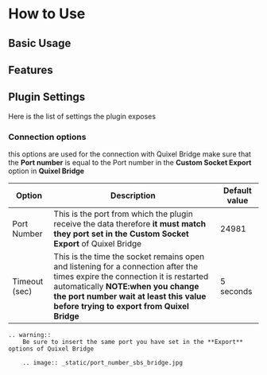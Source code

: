 # How to Use

## Basic Usage

## Features

## Plugin Settings
Here is the list of settings the plugin exposes
### Connection options
this options are used for the connection with Quixel Bridge make sure that the **Port number** is equal to the Port number in the **Custom Socket Export** option in **Quixel Bridge**

 Option        | Description | Default value
 ------------- |-------------| -------------
 Port Number | This is the port from which the plugin receive the data therefore **it must match they port set in the Custom Socket Export** of Quixel Bridge | 24981
 Timeout (sec) | This is the time the socket remains open and listening for a connection after the times expire the connection it is restarted automatically **NOTE:when you change the port number wait at least this value before trying to export from Quixel Bridge** | 5 seconds

```eval_rst 
.. warning::
    Be sure to insert the same port you have set in the **Export** options of Quixel Bridge
    
    .. image:: _static/port_number_sbs_bridge.jpg
```
